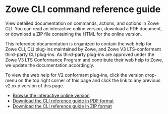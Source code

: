 # Zowe CLI command reference guide

View detailed documentation on commands, actions, and options in Zowe CLI. You can read an interactive online version, download a PDF document, or download a ZIP file containing the HTML for the online version.

This reference documentation is organized to contain the web help for Zowe CLI, CLI plug-ins maintained by Zowe, and Zowe V3 LTS-conformant third-party CLI plug-ins. As third-party plug-ins are approved under the Zowe V3 LTS Conformance Program and contribute their web help to Zowe, we update the documentation accordingly.

To view the web help for V2 conformant plug-ins, click the version drop-menu on the top right corner of this page and click the link to any previous v2.xx.x version of this page.

- <a href="/v3.0.x/web_help/index.html" target="_blank">Browse the interactive online version</a>
- <a href="/v3.0.x/CLIReference_Zowe.pdf" target="_blank">Download the CLI reference guide in PDF format</a>
- <a href="/v3.0.x/zowe_web_help.zip" target="_blank">Download the CLI reference guide in ZIP format</a>
